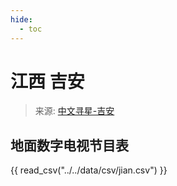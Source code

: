 ```yaml
---
hide:
  - toc
---
```


# 江西 吉安

> 来源: [中文寻星-吉安](http://dtmb.saoing.com/jian.htm)

## 地面数字电视节目表

{{ read_csv("../../data/csv/jian.csv") }}
